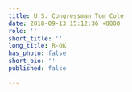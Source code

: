 ```yaml
---
title: U.S. Congressman Tom Cole
date: 2018-09-13 15:12:36 +0000
role: ''
short_title: ''
long_title: R-OK
has_photo: false
short_bio: ''
published: false

---
```

